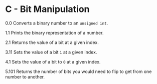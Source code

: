 # C - Bit Manipulation 

0.0 Converts a binary number to an <code>unsigned int</code>.

1.1 Prints the binary representation of a number.

2.1 Returns the value of a bit at a given index.

3.11 Sets the value of a bit <code>1</code> at a given index.

4.1 Sets the value of a bit to <code>0</code> at a given index.

5.101 Returns the number of bits you would need to flip to get from one number to another.  
